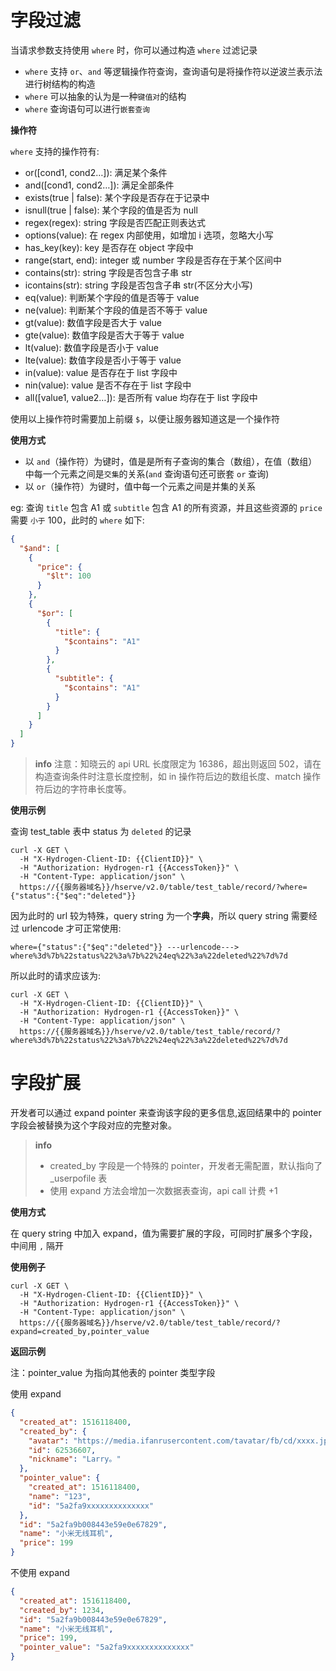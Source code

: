 # 字段过滤

当请求参数支持使用 `where` 时，你可以通过构造 `where` 过滤记录

- `where` 支持 `or`、`and` 等逻辑操作符查询，查询语句是将操作符以逆波兰表示法进行树结构的构造
- `where` 可以抽象的认为是一种`键值对`的结构
- `where` 查询语句可以进行`嵌套查询`

**操作符**

`where` 支持的操作符有:

- or([cond1, cond2…]): 满足某个条件
- and([cond1, cond2…]): 满足全部条件
- exists(true | false): 某个字段是否存在于记录中
- isnull(true | false): 某个字段的值是否为 null
- regex(regex): string 字段是否匹配正则表达式
- options(value): 在 regex 内部使用，如增加 i 选项，忽略大小写
- has_key(key): key 是否存在 object 字段中
- range(start, end): integer 或 number 字段是否存在于某个区间中
- contains(str): string 字段是否包含子串 str
- icontains(str): string 字段是否包含子串 str(不区分大小写)
- eq(value): 判断某个字段的值是否等于 value
- ne(value): 判断某个字段的值是否不等于 value
- gt(value): 数值字段是否大于 value
- gte(value): 数值字段是否大于等于 value
- lt(value): 数值字段是否小于 value
- lte(value): 数值字段是否小于等于 value
- in(value): value 是否存在于 list 字段中
- nin(value): value 是否不存在于 list 字段中
- all([value1, value2…]): 是否所有 value 均存在于 list 字段中

使用以上操作符时需要加上前缀 `$`，以便让服务器知道这是一个操作符

**使用方式**
- 以 `and`（操作符）为键时，值是是所有子查询的集合（数组），在值（数组）中每一个元素之间是`交集`的关系(`and` 查询语句还可嵌套 `or` 查询)
- 以 `or`（操作符）为键时，值中每一个元素之间是并集的关系

eg: 查询 `title` 包含 A1 或 `subtitle` 包含 A1 的所有资源，并且这些资源的 `price` 需要 `小于` 100，此时的 `where` 如下:

```json
{
  "$and": [
    {
      "price": {
        "$lt": 100
      }
    },
    {
      "$or": [
        {
          "title": {
            "$contains": "A1"
          }
        },
        {
          "subtitle": {
            "$contains": "A1"
          }
        }
      ]
    }
  ]
}
```

> **info**
> 注意：知晓云的 api URL 长度限定为 16386，超出则返回 502，请在构造查询条件时注意长度控制，如 in 操作符后边的数组长度、match 操作符后边的字符串长度等。

**使用示例**

查询 test_table 表中 status 为 `deleted` 的记录

```shell
curl -X GET \
  -H "X-Hydrogen-Client-ID: {{ClientID}}" \
  -H "Authorization: Hydrogen-r1 {{AccessToken}}" \
  -H "Content-Type: application/json" \
  https://{{服务器域名}}/hserve/v2.0/table/test_table/record/?where={"status":{"$eq":"deleted"}}
```

因为此时的 url 较为特殊，query string 为一个**字典**，所以 query string 需要经过 urlencode 才可正常使用:

```
where={"status":{"$eq":"deleted"}} ---urlencode--->  where%3d%7b%22status%22%3a%7b%22%24eq%22%3a%22deleted%22%7d%7d
```

所以此时的请求应该为:
```shell
curl -X GET \
  -H "X-Hydrogen-Client-ID: {{ClientID}}" \
  -H "Authorization: Hydrogen-r1 {{AccessToken}}" \
  -H "Content-Type: application/json" \
  https://{{服务器域名}}/hserve/v2.0/table/test_table/record/?where%3d%7b%22status%22%3a%7b%22%24eq%22%3a%22deleted%22%7d%7d
```


# 字段扩展

开发者可以通过 expand pointer 来查询该字段的更多信息,返回结果中的 pointer 字段会被替换为这个字段对应的完整对象。

> **info**
> - created_by 字段是一个特殊的 pointer，开发者无需配置，默认指向了 _userpofile 表
> - 使用 expand 方法会增加一次数据表查询，api call 计费 +1

**使用方式**

在 query string 中加入 expand，值为需要扩展的字段，可同时扩展多个字段，中间用 `,` 隔开

**使用例子**

```shell
curl -X GET \
  -H "X-Hydrogen-Client-ID: {{ClientID}}" \
  -H "Authorization: Hydrogen-r1 {{AccessToken}}" \
  -H "Content-Type: application/json" \
  https://{{服务器域名}}/hserve/v2.0/table/test_table/record/?expand=created_by,pointer_value
```

**返回示例**

注：pointer_value 为指向其他表的 pointer 类型字段

使用 expand
```json
{
  "created_at": 1516118400,
  "created_by": {
    "avatar": "https://media.ifanrusercontent.com/tavatar/fb/cd/xxxx.jpg",
    "id": 62536607,
    "nickname": "Larry。"
  },
  "pointer_value": {
    "created_at": 1516118400,
    "name": "123",
    "id": "5a2fa9xxxxxxxxxxxxxx"
  },
  "id": "5a2fa9b008443e59e0e67829",
  "name": "小米无线耳机",
  "price": 199
}
```

不使用 expand
```json
{
  "created_at": 1516118400,
  "created_by": 1234,
  "id": "5a2fa9b008443e59e0e67829",
  "name": "小米无线耳机",
  "price": 199,
  "pointer_value": "5a2fa9xxxxxxxxxxxxxx"
}
```
